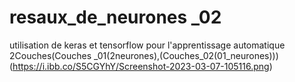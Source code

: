 # resaux_de_neurones _02
 utilisation de keras et tensorflow pour l'apprentissage automatique  2Couches(Couches _01(2neurones),(Couches_02(01_neurones)))
(https://i.ibb.co/S5CGYhY/Screenshot-2023-03-07-105116.png)
